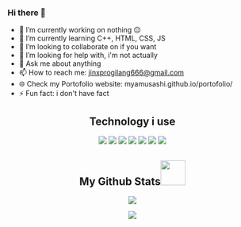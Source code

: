 ### Hi there 👋
- 🔭 I’m currently working on nothing 😔
- 🌱 I’m currently learning C++, HTML, CSS, JS 
- 👯 I’m looking to collaborate on if you want
- 🤔 I’m looking for help with, i'm not actually
- 💬 Ask me about anything
- 📫 How to reach me: jinxprogilang666@gmail.com
- 🌐 Check my Portofolio website: myamusashi.github.io/portofolio/
- ⚡ Fun fact: i don't have fact

<h2 align="center">Technology i use</h2>

<p align="center">
  <img src="https://img.shields.io/badge/-C++-00599C?style=flat-square&logo=c"/>
  <img src="https://img.shields.io/badge/-HTML5-E34F26?style=flat-square&logo=html5&logoColor=white"/>
  <img src="https://img.shields.io/badge/-CSS3-1572B6?style=flat-square&logo=css3"/>
  <img src="https://img.shields.io/badge/-JavaScript-black?style=flat-square&logo=javascript"/>
  <img src="https://img.shields.io/badge/-MongoDB-black?style=flat-square&logo=mongodb"/>
  <img src="https://img.shields.io/badge/-Git-black?style=flat-square&logo=git"/>
  <img src="https://img.shields.io/badge/-GitHub-black?style=flat-square&logo=github"/>
</p>


<h2 align="center">
  My Github Stats<img src="https://media.giphy.com/media/VgCDAzcKvsR6OM0uWg/giphy.gif" width="50">
</h2>
<p align="center">
  <img src="https://github-readme-stats.vercel.app/api?username=myamusashi&show_icons=true&theme=tokyonight">
</p>
<p align="center">
    <img src="https://github-readme-stats.vercel.app/api/top-langs/?username=myamusashi&layout=donut-vertical&theme=tokyonight">
</p>
